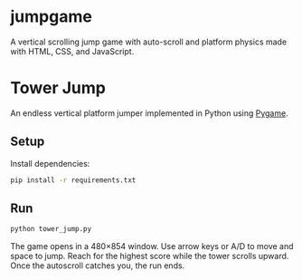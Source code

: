 # jumpgame
A vertical scrolling jump game with auto-scroll and platform physics made with HTML, CSS, and JavaScript.
# Tower Jump

An endless vertical platform jumper implemented in Python using [Pygame](https://www.pygame.org/).

## Setup

Install dependencies:

```bash
pip install -r requirements.txt
```

## Run

```bash
python tower_jump.py
```

The game opens in a 480×854 window. Use arrow keys or A/D to move and space to jump. Reach for the highest score while the tower scrolls upward. Once the autoscroll catches you, the run ends.
